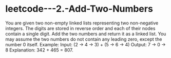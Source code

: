 # leetcode---2.-Add-Two-Numbers
You are given two non-empty linked lists representing two non-negative integers. The digits are stored in reverse order and each of their nodes contain a single digit. Add the two numbers and return it as a linked list.  You may assume the two numbers do not contain any leading zero, except the number 0 itself.  Example:  Input: (2 -> 4 -> 3) + (5 -> 6 -> 4) Output: 7 -> 0 -> 8 Explanation: 342 + 465 = 807.
